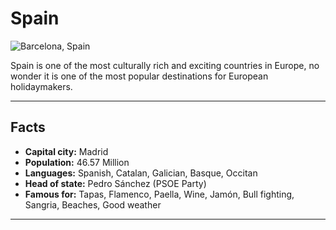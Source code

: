 <h1>Spain</h1>
<img src="https://dynaimage.cdn.cnn.com/cnn/q_auto,w_1903,c_fill,g_auto,h_1070,ar_16:9/http%3A%2F%2Fcdn.cnn.com%2Fcnnnext%2Fdam%2Fassets%2F170706113411-spain.jpg" alt="Barcelona, Spain">

<p>
  Spain is one of the most culturally rich and exciting countries in Europe, no wonder it is one of the most popular destinations for European holidaymakers.
  </p>
 
<hr>

<h2>Facts</h2>

<p>
  <ul style="font-weight: bold;">
    <li>Capital city:<span style="font-weight: normal;"> Madrid</span></li>
    <li>Population:<span style="font-weight: normal;"> 46.57 Million</span></li>
    <li>Languages:<span style="font-weight: normal;"> Spanish, Catalan, Galician, Basque, Occitan</span></li>
    <li>Head of state:<span style="font-weight: normal;"> Pedro Sánchez (PSOE Party)</span></li>
    <li>Famous for:<span style="font-weight: normal;"> Tapas, Flamenco, Paella, Wine, Jamón, Bull fighting, Sangria, Beaches, Good weather</span></li>
</ul>
</p>

<hr>

<p>
  </p>
